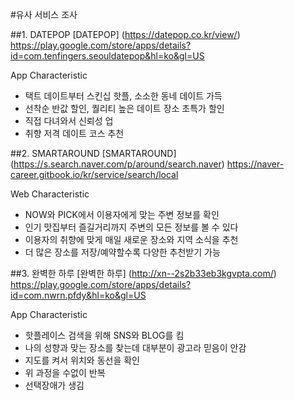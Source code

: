 #유사 서비스 조사

##1. DATEPOP
[DATEPOP] (https://datepop.co.kr/view/)
https://play.google.com/store/apps/details?id=com.tenfingers.seouldatepop&hl=ko&gl=US

App Characteristic
- 택트 데이트부터 스킨십 핫플, 소소한 동네 데이트 가득
- 선착순 반값 할인,  퀄리티 높은 데이트 장소 초특가 할인
- 직접 다녀와서 신뢰성 업
- 취향 저격 데이트 코스 추천

##2. SMARTAROUND
[SMARTAROUND] (https://s.search.naver.com/p/around/search.naver)
https://naver-career.gitbook.io/kr/service/search/local

Web Characteristic
- NOW와 PICK에서 이용자에게 맞는 주변 정보를 확인
- 인기 맛집부터 즐길거리까지 주변의 모든 정보를 볼 수 있다
- 이용자의 취향에 맞게 매일 새로운 장소와 지역 소식을 추천
- 더 많은 장소를 저장/예약할수록 다양한 추천받기 가능


##3. 완벽한 하루
[완벽한 하루] (http://xn--2s2b33eb3kgvpta.com/)
https://play.google.com/store/apps/details?id=com.nwrn.pfdy&hl=ko&gl=US

App Characteristic
- 핫플레이스 검색을 위해 SNS와 BLOG를 킴
- 나의 성향과 맞는 장소를 찾는데 대부분이 광고라 믿음이 안감
- 지도를 켜서 위치와 동선을 확인
- 위 과정을 수없이 반복
- 선택장애가 생김